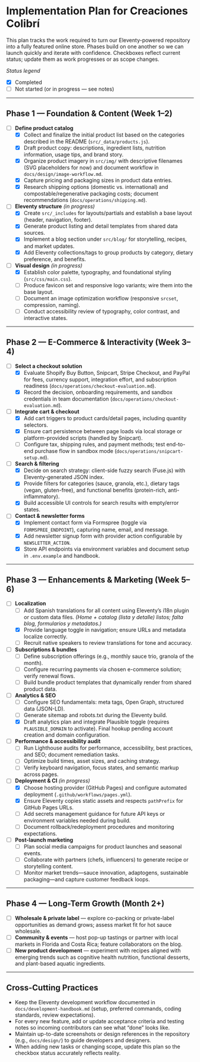 # Implementation Plan for Creaciones Colibrí

This plan tracks the work required to turn our Eleventy-powered repository into a fully featured online store. Phases build on one another so we can launch quickly and iterate with confidence. Checkboxes reflect current status; update them as work progresses or as scope changes.

_Status legend_

- [x] Completed
- [ ] Not started (or in progress — see notes)

---

## Phase 1 — Foundation & Content (Week 1–2)

- [ ] **Define product catalog**
  - [x] Collect and finalize the initial product list based on the categories described in the README (`src/_data/products.js`).
  - [x] Draft product copy: descriptions, ingredient lists, nutrition information, usage tips, and brand story.
  - [x] Organize product imagery in `src/img/` with descriptive filenames (SVG placeholders for now) and document workflow in `docs/design/image-workflow.md`.
  - [x] Capture pricing and packaging sizes in product data entries.
  - [x] Research shipping options (domestic vs. international) and compostable/regenerative packaging costs; document recommendations (`docs/operations/shipping.md`).

- [ ] **Eleventy structure** _(in progress)_
  - [x] Create `src/_includes` for layouts/partials and establish a base layout (header, navigation, footer).
  - [x] Generate product listing and detail templates from shared data sources.
  - [x] Implement a blog section under `src/blog/` for storytelling, recipes, and market updates.
  - [x] Add Eleventy collections/tags to group products by category, dietary preference, and benefits.

- [ ] **Visual design** _(in progress)_
  - [x] Establish color palette, typography, and foundational styling (`src/css/main.css`).
  - [ ] Produce favicon set and responsive logo variants; wire them into the base layout.
  - [ ] Document an image optimization workflow (responsive `srcset`, compression, naming).
  - [ ] Conduct accessibility review of typography, color contrast, and interactive states.

---

## Phase 2 — E-Commerce & Interactivity (Week 3–4)

- [ ] **Select a checkout solution**
  - [x] Evaluate Shopify Buy Button, Snipcart, Stripe Checkout, and PayPal for fees, currency support, integration effort, and subscription readiness (`docs/operations/checkout-evaluation.md`).
  - [x] Record the decision, onboarding requirements, and sandbox credentials in team documentation (`docs/operations/checkout-evaluation.md`).

- [ ] **Integrate cart & checkout**
  - [x] Add cart triggers to product cards/detail pages, including quantity selectors.
  - [x] Ensure cart persistence between page loads via local storage or platform-provided scripts (handled by Snipcart).
  - [ ] Configure tax, shipping rules, and payment methods; test end-to-end purchase flow in sandbox mode (`docs/operations/snipcart-setup.md`).

- [ ] **Search & filtering**
  - [x] Decide on search strategy: client-side fuzzy search (Fuse.js) with Eleventy-generated JSON index.
  - [x] Provide filters for categories (sauce, granola, etc.), dietary tags (vegan, gluten-free), and functional benefits (protein-rich, anti-inflammatory).
  - [x] Build accessible UI controls for search results with empty/error states.

- [ ] **Contact & newsletter forms**
  - [x] Implement contact form via Formspree (toggle via `FORMSPREE_ENDPOINT`), capturing name, email, and message.
  - [x] Add newsletter signup form with provider action configurable by `NEWSLETTER_ACTION`.
  - [x] Store API endpoints via environment variables and document setup in `.env.example` and handbook.

---

## Phase 3 — Enhancements & Marketing (Week 5–6)

- [ ] **Localization**
  - [ ] Add Spanish translations for all content using Eleventy’s i18n plugin or custom data files. _(Home + catalog (lista y detalle) listos; falta blog, formularios y metadatos.)_
  - [x] Provide language toggle in navigation; ensure URLs and metadata localize correctly.
  - [ ] Recruit native speakers to review translations for tone and accuracy.

- [ ] **Subscriptions & bundles**
  - [ ] Define subscription offerings (e.g., monthly sauce trio, granola of the month).
  - [ ] Configure recurring payments via chosen e-commerce solution; verify renewal flows.
  - [ ] Build bundle product templates that dynamically render from shared product data.

- [ ] **Analytics & SEO**
  - [ ] Configure SEO fundamentals: meta tags, Open Graph, structured data (JSON-LD).
  - [ ] Generate sitemap and robots.txt during the Eleventy build.
  - [x] Draft analytics plan and integrate Plausible toggle (requires `PLAUSIBLE_DOMAIN` to activate). Final hookup pending account creation and domain configuration.

- [ ] **Performance & accessibility audit**
  - [ ] Run Lighthouse audits for performance, accessibility, best practices, and SEO; document remediation tasks.
  - [ ] Optimize build times, asset sizes, and caching strategy.
  - [ ] Verify keyboard navigation, focus states, and semantic markup across pages.

- [ ] **Deployment & CI** _(in progress)_
  - [x] Choose hosting provider (GitHub Pages) and configure automated deployment (`.github/workflows/pages.yml`).
  - [x] Ensure Eleventy copies static assets and respects `pathPrefix` for GitHub Pages URLs.
  - [ ] Add secrets management guidance for future API keys or environment variables needed during build.
  - [ ] Document rollback/redeployment procedures and monitoring expectations.

- [ ] **Post-launch marketing**
  - [ ] Plan social media campaigns for product launches and seasonal events.
  - [ ] Collaborate with partners (chefs, influencers) to generate recipe or storytelling content.
  - [ ] Monitor market trends—sauce innovation, adaptogens, sustainable packaging—and capture customer feedback loops.

---

## Phase 4 — Long-Term Growth (Month 2+)

- [ ] **Wholesale & private label** — explore co-packing or private-label opportunities as demand grows; assess market fit for hot sauce wholesale.
- [ ] **Community & events** — host pop-up tastings or partner with local markets in Florida and Costa Rica; feature collaborators on the blog.
- [ ] **New product development** — experiment with recipes aligned with emerging trends such as cognitive health nutrition, functional desserts, and plant-based aquatic ingredients.

---

## Cross-Cutting Practices

- Keep the Eleventy development workflow documented in `docs/development-handbook.md` (setup, preferred commands, coding standards, review expectations).
- For every new feature, add or update acceptance criteria and testing notes so incoming contributors can see what “done” looks like.
- Maintain up-to-date screenshots or design references in the repository (e.g., `docs/design/`) to guide developers and designers.
- When adding new tasks or changing scope, update this plan so the checkbox status accurately reflects reality.
